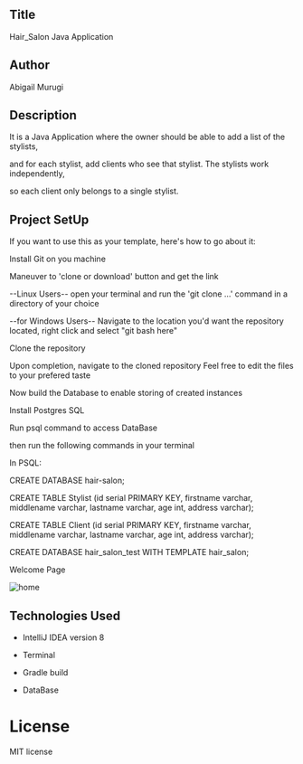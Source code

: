 ## Title

Hair_Salon Java Application


## Author

Abigail Murugi


## Description

It is a Java Application where the owner should be able to add a list of the stylists,

and for each stylist, add clients who see that stylist. The stylists work independently,

so each client only belongs to a single stylist.


## Project SetUp

If you want to use this as your template, here's how to go about it:

Install Git on you machine

Maneuver to 'clone or download' button and get the link

--Linux Users-- open your terminal and run the 'git clone ...' command in a directory of your choice

--for Windows Users-- Navigate to the location you'd want the repository located, right click and select "git bash here"

Clone the repository

Upon completion, navigate to the cloned repository Feel free to edit the files to your prefered taste

Now build the Database to enable storing of created instances

Install Postgres SQL

Run psql command to access DataBase

then run the following commands in your terminal

In PSQL:

CREATE DATABASE hair-salon;

CREATE TABLE Stylist (id serial PRIMARY KEY, firstname varchar, middlename varchar, lastname varchar, age int, address varchar);

CREATE TABLE Client (id serial PRIMARY KEY, firstname varchar, middlename varchar, lastname varchar, age int, address varchar);

CREATE DATABASE hair_salon_test WITH TEMPLATE hair_salon;

Welcome Page

![home](https://user-images.githubusercontent.com/40597689/57017219-d6cfa400-6c26-11e9-8918-70343c5ae37f.png)


## Technologies Used

* IntelliJ IDEA version 8

* Terminal

* Gradle build

* DataBase

# License

MIT license

